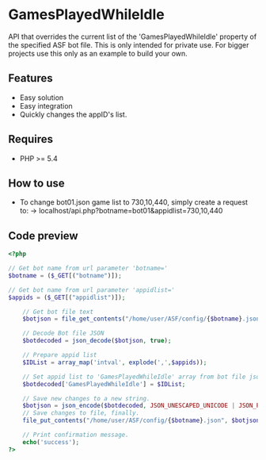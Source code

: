 GamesPlayedWhileIdle
=========
API that overrides the current list of the 'GamesPlayedWhileIdle' property of the specified ASF bot file.
This is only intended for private use. For bigger projects use this only as an example to build your own.

Features
--------
* Easy solution
* Easy integration
* Quickly changes the appID's list.

Requires
--------
* PHP >= 5.4

How to use
--------
* To change bot01.json game list to 730,10,440, simply create a request to:
-> localhost/api.php?botname=bot01&appidlist=730,10,440


Code preview
-----
```php
<?php

// Get bot name from url parameter 'botname='
$botname = ($_GET[("botname")]);

// Get bot name from url parameter 'appidlist='
$appids = ($_GET[("appidlist")]);

    // Get bot file text
    $botjson = file_get_contents("/home/user/ASF/config/{$botname}.json"); 

    // Decode Bot file JSON
    $botdecoded = json_decode($botjson, true);

    // Prepare appid list
    $IDList = array_map('intval', explode(',',$appids));

    // Set appid list to 'GamesPlayedWhileIdle' array from bot file json.
    $botdecoded['GamesPlayedWhileIdle'] = $IDList;

    // Save new changes to a new string.
    $botjson = json_encode($botdecoded, JSON_UNESCAPED_UNICODE | JSON_PRETTY_PRINT);
    // Save changes to file, finally.
    file_put_contents("/home/user/ASF/config/{$botname}.json", $botjson);

    // Print confirmation message.
    echo('success');
?>
```
